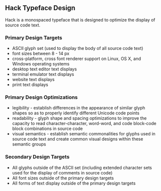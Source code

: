 ## Hack Typeface Design

Hack is a monospaced typeface that is designed to optimize the display of source code text.


### Primary Design Targets

- ASCII glyph set (used to display the body of all source code text)
- font sizes between 8 - 14 px
- cross-platform, cross font renderer support on Linux, OS X, and Windows operating systems
- desktop text editor text displays
- terminal emulator text displays
- website text displays
- print text displays


### Primary Design Optimizations

- legibility - establish differences in the appearance of similar glyph shapes so as to properly identify different Unicode code points
- readability - glyph shape and spacing optimizations to improve the capacity to read character-character, word-word, and code block-code block combinations in source code
- visual semantics - establish semantic commonalities for glyphs used in source code text and create common visual designs within these semantic groups


### Secondary Design Targets

- All glyphs outside of the ASCII set (including extended character sets used for the display of comments in source code)
- All font sizes outside of the primary design targets
- All forms of text display outside of the primary design targets
